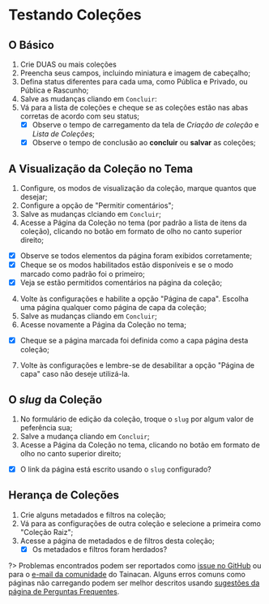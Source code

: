 # Testando Coleções

## O Básico

1. Crie DUAS ou mais coleções
2. Preencha seus campos, incluindo miniatura e imagem de cabeçalho;
3. Defina status diferentes para cada uma, como Pública e Privado, ou Pública e Rascunho;
4. Salve as mudanças cliando em `Concluir`:
5. Vá para a lista de coleções e cheque se as coleções estão nas abas corretas de acordo com seu status;
   - [x] Observe o tempo de carregamento da tela de *Criação de coleção* e *Lista de Coleções*;
   - [x] Observe o tempo de conclusão ao **concluir** ou **salvar** as coleções;

## A Visualização da Coleção no Tema

1. Configure, os modos de visualização da coleção, marque quantos que desejar;
2. Configure a opção de "Permitir comentários";
3. Salve as mudanças clciando em `Concluir`;
4. Acesse a Página da Coleção no tema (por padrão a lista de itens da coleção), clicando no botão em formato de olho no canto superior direito;
  - [x] Observe se todos elementos da página foram exibidos corretamente;
  - [x] Cheque se os modos habilitados estão disponíveis e se o modo marcado como padrão foi o primeiro;
  - [x] Veja se estão permitidos comentários na página da coleção;
4. Volte às configurações e habilite a opção "Página de capa". Escolha uma página qualquer como página de capa da coleção;
5. Salve as mudanças cliando em `Concluir`;
6. Acesse novamente a Página da Coleção no tema;
  - [x] Cheque se a página marcada foi definida como a capa página desta coleção;
7. Volte às configurações e lembre-se de desabilitar a opção "Página de capa" caso não deseje utilizá-la. 

## O *slug* da Coleção

1. No formulário de edição da coleção, troque o `slug` por algum valor de peferência sua;
2. Salve a mudança cliando em `Concluir`;
3. Acesse a Página da Coleção no tema, clicando no botão em formato de olho no canto superior direito;
  - [x] O link da página está escrito usando o `slug` configurado?

## Herança de Coleções
1. Crie alguns metadados e filtros na coleção;
2. Vá para as configurações de outra coleção e selecione a primeira como "Coleção Raiz";
3. Acesse a página de metadados e de filtros desta coleção;
   - [x] Os metadados e filtros foram herdados?

?> Problemas encontrados podem ser reportados como [issue no GitHub](https://github.com/tainacan/tainacan/issues) ou para o [e-mail da comunidade](tainacan@lists.riseup.net) do Tainacan. Alguns erros comuns como páginas não carregando podem ser melhor descritos usando [sugestões da página de Perguntas Frequentes](#acho-que-encontrei-um-erro-como-devo-proceder).